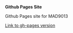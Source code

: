 **Github Pages Site**

Github Pages site for MAD9013

[Link to gh-pages version](https://devaun-mcfarlane.github.io/starter/)
